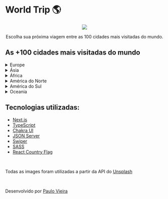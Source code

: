 <h1> World Trip 🌎</h1>

<p align="center">
  <img src="public/images/cover.gif" />
</p>

<p align="center">
  Escolha sua próxima viagem entre as 100 cidades mais visitadas do mundo.
</p>

<h2>As +100 cidades mais visitadas do mundo </h2>

<details>
  <summary>Europe</summary>

  - London
  - Paris
  - Rome
  - Prague
  - Amsterdam
  - Barcelona
  - Milan
  - Vienna
  - Berlim
  - Athens
  - Moscow
  - Venice
  - Madrid
  - Dublin
  - Florence
  - Munich
  - St. Petersburg
  - Brussels
  - Budapest
  - Lisbon
  - Heraklion
  - Copenhagen
  - Krakow
  - Warsaw
  - Mugla
  - Frankfurt
  - Stockholm
  - Nice
  - Porto
  - Rhodes
</details>


<details>
  <summary>Ásia</summary>

  - Hong Kong
  - Bangkok
  - Macau
  - Singapore
  - Dubai
  - Kuala Lumpur
  - Delhi
  - Shenzhen
  - Mumbai
  - Phuket
  - Tokyo
  - Pattaya
  - Taipei
  - Mecca
  - Guangzhou
  - Medina
  - Seoul
  - Agra
  - Osaka
  - Shanghai
  - Ho Chi Minh City
  - Denpasar
  - Chennai
  - Johor Bahru
  - Jaipur
  - Ha long
  - Riyadh
  - Hanoi
  - Jakarta
  - Beijing
  - Jerusalem
  - Dammam
  - Penang Island
  - Kyoto
  - Zhuhai
  - Chiang Mai
  - Kolkata
  - Cebu
  - Tel Aviv
  - Guilin
  - Chiba
  - Da Nang
  - Batam
  - Fukuoka
  - Abu Dhabi
  - Jeju
  - Krabi
  - Bangalore
  - Istanbul
  - Antalya
</details>

<details>
  <summary>África</summary>

  - Cairo
  - Johannesburg
  - Marrakech
  - Hurghada
</details>

<details>
  <summary>América do Norte</summary>

  - New York City
  - Miami
  - Los Angeles
  - Las Vegas
  - Cancun
  - Orlando
  - Toronto
  - Vancouver
  - San Francisco
  - Honolulu
</details>

<details>
  <summary>América do Sul</summary>

  - Buenos aires City
  - Lima
  - Rio de Janeiro
</details>

<details>
  <summary>Oceania</summary>

  - Sydney
  - Melbourne
  - Auckland
</details>

<h2> Tecnologias utilizadas:</h2>

- <a href="https://nextjs.org" > Next.js </a>
- <a href="https://www.typescriptlang.org/"> TypeScript </a>
- <a href="https://chakra-ui.com"> Chakra UI </a>
- <a href="https://github.com/typicode/json-server"> JSON Server </a>
- <a href="https://swiperjs.com/react"> Swiper </a>
- <a href="https://sass-lang.com"> SASS </a>
- <a href="https://github.com/danalloway/react-country-flag"> React Country Flag </a>

</br>

<p>Todas as images foram utilizadas a partir da API do <a href="https://source.unsplash.com" >Unsplash</a> </p>

</br>

<p>Desenvolvido por <a href="https://github.com/paulorcvieira">Paulo Vieira</a></p>
